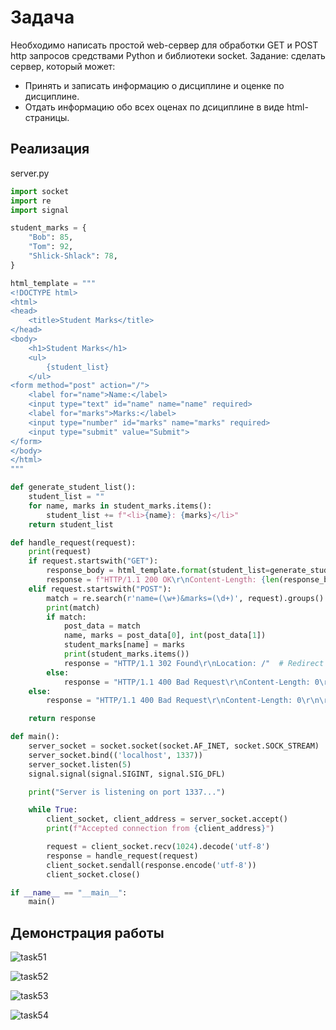# Задача
Необходимо написать простой web-сервер для обработки GET и POST http
запросов средствами Python и библиотеки socket.
Задание: сделать сервер, который может:
* Принять и записать информацию о дисциплине и оценке по дисциплине.
* Отдать информацию обо всех оценах по дсициплине в виде html-страницы.

## Реализация
server.py

```python
import socket
import re
import signal

student_marks = {
    "Bob": 85,
    "Tom": 92,
    "Shlick-Shlack": 78,
}

html_template = """
<!DOCTYPE html>
<html>
<head>
    <title>Student Marks</title>
</head>
<body>
    <h1>Student Marks</h1>
    <ul>
        {student_list}
    </ul>
<form method="post" action="/">
    <label for="name">Name:</label>
    <input type="text" id="name" name="name" required>
    <label for="marks">Marks:</label>
    <input type="number" id="marks" name="marks" required>
    <input type="submit" value="Submit">
</form>
</body>
</html>
"""

def generate_student_list():
    student_list = ""
    for name, marks in student_marks.items():
        student_list += f"<li>{name}: {marks}</li>"
    return student_list

def handle_request(request):
    print(request)
    if request.startswith("GET"):
        response_body = html_template.format(student_list=generate_student_list())
        response = f"HTTP/1.1 200 OK\r\nContent-Length: {len(response_body)}\r\n\r\n{response_body}"
    elif request.startswith("POST"):
        match = re.search(r'name=(\w+)&marks=(\d+)', request).groups()
        print(match)
        if match:
            post_data = match
            name, marks = post_data[0], int(post_data[1])
            student_marks[name] = marks
            print(student_marks.items())
            response = "HTTP/1.1 302 Found\r\nLocation: /"  # Redirect to the main page
        else:
            response = "HTTP/1.1 400 Bad Request\r\nContent-Length: 0\r\n\r\n"
    else:
        response = "HTTP/1.1 400 Bad Request\r\nContent-Length: 0\r\n\r\n"

    return response

def main():
    server_socket = socket.socket(socket.AF_INET, socket.SOCK_STREAM)
    server_socket.bind(('localhost', 1337))
    server_socket.listen(5)
    signal.signal(signal.SIGINT, signal.SIG_DFL)

    print("Server is listening on port 1337...")

    while True:
        client_socket, client_address = server_socket.accept()
        print(f"Accepted connection from {client_address}")

        request = client_socket.recv(1024).decode('utf-8')
        response = handle_request(request)
        client_socket.sendall(response.encode('utf-8'))
        client_socket.close()

if __name__ == "__main__":
    main()
```

## Демонстрация работы

![task51](https://github.com/pol3et/ITMO_ICT_WebDevelopment_2023-2024/assets/80038191/a27aeb46-38ae-4dcf-9b4b-ca1213eb18f0)

![task52](https://github.com/pol3et/ITMO_ICT_WebDevelopment_2023-2024/assets/80038191/23382052-82a2-411f-b408-ca17c558c730)

![task53](https://github.com/pol3et/ITMO_ICT_WebDevelopment_2023-2024/assets/80038191/207c4624-6327-47d4-a943-905230fc941b)

![task54](https://github.com/pol3et/ITMO_ICT_WebDevelopment_2023-2024/assets/80038191/9b284e6c-61a8-43b6-ad39-c14577be266a)




